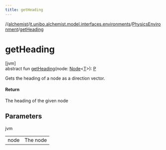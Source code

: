 ```yaml
---
title: getHeading
---
```

//[alchemist](../../../index.html)/[it.unibo.alchemist.model.interfaces.environments](../index.html)/[PhysicsEnvironment](index.html)/[getHeading](get-heading.html)



# getHeading



[jvm]\
abstract fun [getHeading](get-heading.html)(node: [Node](../../it.unibo.alchemist.model.interfaces/-node/index.html)<[T](index.html)>): [P](index.html)



Gets the heading of a node as a direction vector.



#### Return



The heading of the given node



## Parameters


jvm

| | |
|---|---|
| node | The node |




